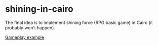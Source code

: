 # shining-in-cairo
The final idea is to implement shining force (RPG basic game) in Cairo (it probably won't happen).

[Gameplay example](https://youtu.be/B10AQ0kjG7I?t=26)

